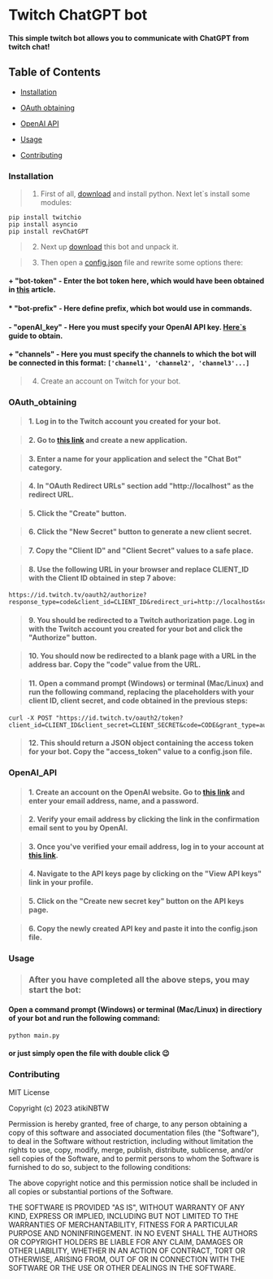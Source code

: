 # Twitch ChatGPT bot

#### This simple twitch bot allows you to communicate with ChatGPT from twitch chat!

## Table of Contents
    
   + [Installation](#Installation)
   * [OAuth obtaining](#OAuth_obtaining)
   + [OpenAI API](#OpenAI_API)
   - [Usage](#Usage)
   * [Contributing](#Contributing)

### Installation

> 1. First of all, [download](https://www.python.org/downloads/) and install python. Next let\`s install some modules:
```
pip install twitchio
pip install asyncio
pip install revChatGPT
```
> 2. Next up [download](https://github.com/atikiNBTW/twitch-chatgpt-bot/archive/refs/heads/main.zip) this bot and unpack it.

> 3. Then open a [config.json](/config.json) file and rewrite some options there:
  #### + "bot-token" - Enter the bot token here, which would have been obtained in [this](#OAuth_obtaining) article.
  #### * "bot-prefix" - Here define prefix, which bot would use in commands.
  #### - "openAI_key" - Here you must specify your OpenAI API key. [Here\`s](#OpenAI_API) guide to obtain.
  #### + "channels" - Here you must specify the channels to which the bot will be connected in this format: ```['channel1', 'channel2', 'channel3'...]```

> 4. Create an account on Twitch for your bot.

### OAuth_obtaining

> #### 1. Log in to the Twitch account you created for your bot.

> #### 2. Go to [this link](https://dev.twitch.tv/console/apps/create) and create a new application.

> #### 3. Enter a name for your application and select the "Chat Bot" category.

> #### 4. In "OAuth Redirect URLs" section add "http://localhost" as the redirect URL.

> #### 5. Click the "Create" button.

> #### 6. Click the "New Secret" button to generate a new client secret.

> #### 7. Copy the "Client ID" and "Client Secret" values to a safe place.

> #### 8. Use the following URL in your browser and replace CLIENT_ID with the Client ID obtained in step 7 above:
```
https://id.twitch.tv/oauth2/authorize?response_type=code&client_id=CLIENT_ID&redirect_uri=http://localhost&scope=chat:read+chat:edit
```

> #### 9. You should be redirected to a Twitch authorization page. Log in with the Twitch account you created for your bot and click the "Authorize" button.

> #### 10. You should now be redirected to a blank page with a URL in the address bar. Copy the "code" value from the URL.

> #### 11. Open a command prompt (Windows) or terminal (Mac/Linux) and run the following command, replacing the placeholders with your client ID, client secret, and code obtained in the previous steps: 
```
curl -X POST "https://id.twitch.tv/oauth2/token?client_id=CLIENT_ID&client_secret=CLIENT_SECRET&code=CODE&grant_type=authorization_code&redirect_uri=http://localhost"
```
> #### 12. This should return a JSON object containing the access token for your bot. Copy the "access_token" value to a config.json file.

### OpenAI_API

> #### 1. Create an account on the OpenAI website. Go to [this link](https://beta.openai.com/signup/) and enter your email address, name, and a password.

> #### 2. Verify your email address by clicking the link in the confirmation email sent to you by OpenAI.

> #### 3. Once you've verified your email address, log in to your account at [this link](https://beta.openai.com/login/).

> #### 4. Navigate to the API keys page by clicking on the "View API keys" link in your profile.

> #### 5. Click on the "Create new secret key" button on the API keys page.

> #### 6. Copy the newly created API key and paste it into the config.json file.

### Usage

> ### After you have completed all the above steps, you may start the bot:

#### Open a command prompt (Windows) or terminal (Mac/Linux) in directiory of your bot and run the following command:
```
python main.py
```
#### or just simply open the file with double click 😉

### Contributing
MIT License

Copyright (c) 2023 atikiNBTW

Permission is hereby granted, free of charge, to any person obtaining a copy
of this software and associated documentation files (the "Software"), to deal
in the Software without restriction, including without limitation the rights
to use, copy, modify, merge, publish, distribute, sublicense, and/or sell
copies of the Software, and to permit persons to whom the Software is
furnished to do so, subject to the following conditions:

The above copyright notice and this permission notice shall be included in all
copies or substantial portions of the Software.

THE SOFTWARE IS PROVIDED "AS IS", WITHOUT WARRANTY OF ANY KIND, EXPRESS OR
IMPLIED, INCLUDING BUT NOT LIMITED TO THE WARRANTIES OF MERCHANTABILITY,
FITNESS FOR A PARTICULAR PURPOSE AND NONINFRINGEMENT. IN NO EVENT SHALL THE
AUTHORS OR COPYRIGHT HOLDERS BE LIABLE FOR ANY CLAIM, DAMAGES OR OTHER
LIABILITY, WHETHER IN AN ACTION OF CONTRACT, TORT OR OTHERWISE, ARISING FROM,
OUT OF OR IN CONNECTION WITH THE SOFTWARE OR THE USE OR OTHER DEALINGS IN THE
SOFTWARE.
